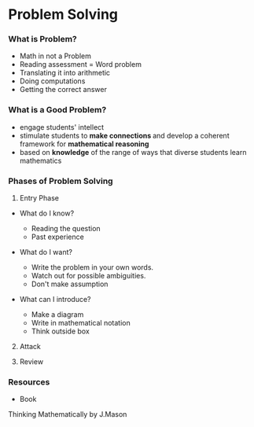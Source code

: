 
# Problem Solving

### What is Problem?
* Math in not a Problem
* Reading assessment = Word problem
* Translating it into arithmetic
* Doing computations
* Getting the correct answer

### What is a Good Problem?
* engage students' intellect
* stimulate students to <b>make connections </b> and develop a coherent framework for <b> mathematical reasoning</b>
* based on <b>knowledge</b> of the range of ways that diverse students learn mathematics

### Phases of Problem Solving
1. Entry Phase

  * What do I know?

    * Reading the question
    * Past experience

  * What do I want?

    * Write the problem in your own words.
    * Watch out for possible ambiguities.
    * Don't make assumption

  * What can I introduce?

    * Make a diagram
    * Write in mathematical notation
    * Think outside box

2. Attack

3. Review


### Resources
* Book

Thinking Mathematically by J.Mason
